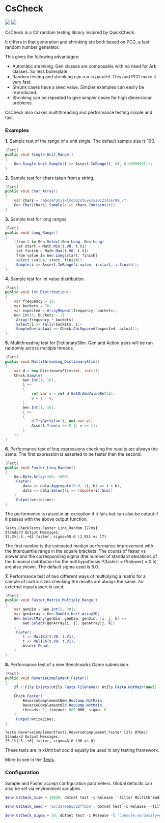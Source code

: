 # CsCheck

<p>
<a href="https://github.com/AnthonyLloyd/CsCheck/actions"><img src="https://github.com/AnthonyLloyd/CsCheck/workflows/CI/badge.svg?branch=master"></a>
<a href="https://www.nuget.org/packages/CsCheck"><img src="https://buildstats.info/nuget/CsCheck?includePreReleases=true"></a>
</p>

CsCheck is a C# random testing library inspired by QuickCheck.

It differs in that generation and shrinking are both based on [PCG](https://www.pcg-random.org), a fast random number generator.

This gives the following advantages:

- Automatic shrinking. Gen classes are composable with no need for Arb classes. So less boilerplate.
- Random testing and shrinking can run in parallel. This and PCG make it very fast.
- Shrunk cases have a seed value. Simpler examples can easily be reproduced.
- Shrinking can be repeated to give simpler cases for high dimensional problems.

CsCheck also makes multithreading and performance testing simple and fast.

### Examples

**1.** Sample test of the range of a unit single. The default sample size is 100.
```csharp
[Fact]
public void Single_Unit_Range()
{
    Gen.Single.Unit.Sample(f => Assert.InRange(f, 0f, 0.9999999f));
}
```

**2.** Sample test for chars taken from a string.
```csharp
[Fact]
public void Char_Array()
{
    var chars = "abcdefghijklmopqrstuvwxyz0123456789_/";
    Gen.Char[chars].Sample(c => chars.Contains(c));
}
```

**3.** Sample test for long ranges.
```csharp
[Fact]
public void Long_Range()
{
    (from t in Gen.Select(Gen.Long, Gen.Long)
     let start = Math.Min(t.V0, t.V1)
     let finish = Math.Max(t.V0, t.V1)
     from value in Gen.Long[start, finish]
     select (value, start, finish))
    .Sample(i => Assert.InRange(i.value, i.start, i.finish));
}
```

**4.** Sample test for int value distribution.
```csharp
[Fact]
public void Int_Distribution()
{
    var frequency = 10;
    var buckets = 70;
    var expected = ArrayRepeat(frequency, buckets);
    Gen.Int[0, buckets - 1]
    .Array[frequency * buckets]
    .Select(i => Tally(buckets, i))
    .SampleOne(actual => Check.ChiSquared(expected, actual));
}
```

**5.** Multithreading test for DictionarySlim. Gen and Action pairs will be run randomly across multiple threads.
```csharp
[Fact]
public void Multithreading_DictionarySlim()
{
    var d = new DictionarySlim<int, int>();
    Check.Sample(
        Gen.Int[1, 10],
        i =>
        {
            ref var v = ref d.GetOrAddValueRef(i);
            v = 1 - v;
        },
        Gen.Int[1, 10],
        i =>
        {
            d.TryGetValue(i, out var v);
            Assert.True(v == 0 || v == 1);
        }
    );
}
```

**6.** Performance test of linq expressions checking the results are always the same. The first expression is asserted to be faster than the second.
```csharp
[Fact]
public void Faster_Linq_Random()
{
    Gen.Byte.Array[100, 1000]
    .Faster(
        data => data.Aggregate(0.0, (t, b) => t + b),
        data => data.Select(i => (double)i).Sum()
    )
    .Output(writeLine);
}
```

The performance is raised in an exception if it fails but can also be output if it passes with the above output function.
```
Tests.CheckTests.Faster_Linq_Random [27ms]
Standard Output Messages:
32.2%[-3..+4] faster, sigma=50.0 (2,551 vs 17)
```

 The first number is the estimated median performance improvement with the interquartile range in the square brackets.
 The counts of faster vs slower and the corresponding sigma (the number of standard deviations of the binomial
 distribution for the null hypothosis P(faster) = P(slower) = 0.5) are also shown. The default sigma used is 6.0.

**7.** Performance test of two different ways of multiplying a matrix for a sample of matrix sizes checking the results are always the same.
An external equal assert is used.
```csharp
[Fact]
public void Faster_Matrix_Multiply_Range()
{
    var genDim = Gen.Int[5, 30];
    var genArray = Gen.Double.Unit.Array2D;
    Gen.SelectMany(genDim, genDim, genDim, (i, j, k) =>
        Gen.Select(genArray[i, j], genArray[j, k])
    )
    .Faster(
        t => MulIKJ(t.V0, t.V1),
        t => MulIJK(t.V0, t.V1),
        Assert.Equal
    )
}
```

**8.** Performance test of a new Benchmarks Game submission.
```csharp
[Fact]
public void ReverseComplement_Faster()
{
    if (!File.Exists(Utils.Fasta.Filename)) Utils.Fasta.NotMain(new[] { "25000000" });

    Check.Faster(
        ReverseComplementNew.RevComp.NotMain,
        ReverseComplementOld.RevComp.NotMain,
        threads: 1, timeout: 600_000, sigma: 6
    )
    .Output(writeLine);
}
```

```
Tests.ReverseComplementTests.ReverseComplement_Faster [27s 870ms]
Standard Output Messages:
25.1%[-5..+6] faster, sigma=6.0 (36 vs 0)
```

These tests are in xUnit but could equally be used in any testing framework.

More to see in the [Tests](Tests).

### Configuration

Sample and Faster accept configuration parameters. Global defaults can also be set via environment variables.

```powershell
$env:CsCheck_Size = 10000; dotnet test -c Release --filter Multithreading; rm env:CsCheck*

$env:CsCheck_Seed = '657257e6655b2ffd50'; dotnet test -c Release --filter List; rm env:CsCheck*

$env:CsCheck_Sigma = 50; dotnet test -c Release -l 'console;verbosity=detailed' --filter Faster; rm env:CsCheck*
```

